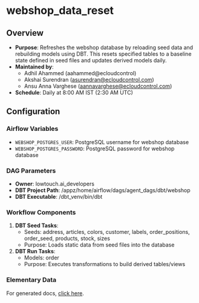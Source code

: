 # webshop_data_reset

## Overview
- **Purpose**: Refreshes the webshop database by reloading seed data and rebuilding models using DBT. This resets specified tables to a baseline state defined in seed files and updates derived models daily.
- **Maintained by**:
  - Adhil Ahammed (aahammed@ecloudcontrol)
  - Akshai Surendran (asurendran@ecloudcontrol.com)
  - Ansu Anna Varghese (aannavarghese@ecloudcontrol.com)
- **Schedule**: Daily at 8:00 AM IST (2:30 AM UTC)

## Configuration
### Airflow Variables
- `WEBSHOP_POSTGRES_USER`: PostgreSQL username for webshop database
- `WEBSHOP_POSTGRES_PASSWORD`: PostgreSQL password for webshop database

### DAG Parameters
- **Owner**: lowtouch.ai_developers
- **DBT Project Path**: /appz/home/airflow/dags/agent_dags/dbt/webshop
- **DBT Executable**: /dbt_venv/bin/dbt

### Workflow Components
1. **DBT Seed Tasks**:
   - Seeds: address, articles, colors, customer, labels, order_positions, order_seed, products, stock, sizes
   - Purpose: Loads static data from seed files into the database
2. **DBT Run Tasks**:
   - Models: order
   - Purpose: Executes transformations to build derived tables/views
     
### Elementary Data

For generated docs, [click here](https://airflow2025a.lowtouch.ai/docs/edr_target/elementary_report.html).
